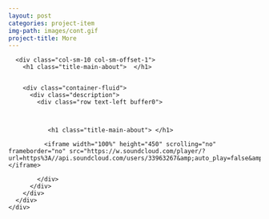 ```yaml
---
layout: post
categories: project-item
img-path: images/cont.gif
project-title: More
---
```





<div class="container">
  <div class="description"> 
    <div class="row text-left">

      <div class="col-sm-10 col-sm-offset-1">
        <h1 class="title-main-about">  </h1>


        <div class="container-fluid">
          <div class="description"> 
            <div class="row text-left buffer0">



               <h1 class="title-main-about"> </h1>

              <iframe width="100%" height="450" scrolling="no" frameborder="no" src="https://w.soundcloud.com/player/?url=https%3A//api.soundcloud.com/users/33963267&amp;auto_play=false&amp;hide_related=false&amp;show_comments=true&amp;show_user=true&amp;show_reposts=false&amp;visual=true"></iframe>
              



<!-- 
           <embed class="resume" src="../../images/rresume.pdf" alt="pdf viewer only" width="100%" height="500px" alt="pdf" pluginspage="http://www.adobe.com/products/acrobat/readstep2.html">

              <div class="embed-responsive embed-responsive-4by3">
                  <iframe class="embed-responsive-item" src="../../images/rresume.pdf"></iframe>
                </div>
 -->

		
            </div>
          </div>
        </div>
      </div>
    </div>
  </div>
</div>
